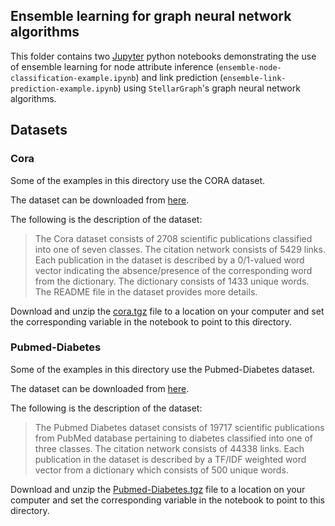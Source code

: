 ## Ensemble learning for graph neural network algorithms

This folder contains two [Jupyter](http://jupyter.org/) python notebooks demonstrating the use of ensemble learning
for node attribute inference (`ensemble-node-classification-example.ipynb`) and 
link prediction (`ensemble-link-prediction-example.ipynb`) using `StellarGraph`'s graph neural network algorithms.


## Datasets

### Cora

Some of the examples in this directory use the CORA dataset. 

The dataset can be downloaded from [here](https://linqs-data.soe.ucsc.edu/public/lbc/cora.tgz).

The following is the description of the dataset:
> The Cora dataset consists of 2708 scientific publications classified into one of seven classes.
> The citation network consists of 5429 links. Each publication in the dataset is described by a
> 0/1-valued word vector indicating the absence/presence of the corresponding word from the dictionary.
> The dictionary consists of 1433 unique words. The README file in the dataset provides more details.

Download and unzip the [cora.tgz](https://linqs-data.soe.ucsc.edu/public/lbc/cora.tgz) file to a 
location on your computer and set the corresponding variable in the notebook to point to this directory.

### Pubmed-Diabetes

Some of the examples in this directory use the Pubmed-Diabetes dataset. 

The dataset can be downloaded from [here](https://linqs-data.soe.ucsc.edu/public/Pubmed-Diabetes.tgz).

The following is the description of the dataset:
> The Pubmed Diabetes dataset consists of 19717 scientific publications from PubMed database pertaining to diabetes 
> classified into one of three classes. The citation network consists of 44338 links. Each publication in the dataset 
> is described by a TF/IDF weighted word vector from a dictionary which consists of 500 unique words.

Download and unzip the [Pubmed-Diabetes.tgz](https://linqs-data.soe.ucsc.edu/public/Pubmed-Diabetes.tgz) file to a 
location on your computer and set the corresponding variable in the notebook to point to this directory.